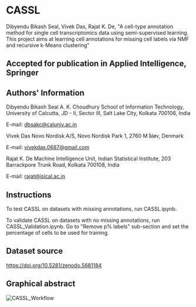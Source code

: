 # CASSL
Dibyendu Bikash Seal, Vivek Das, Rajat K. De, "A cell-type annotation method for single cell transcriptomics data using semi-supervised learning. This project aims at learning cell annotations for missing cell labels via NMF and recursive k-Means clustering"

Accepted for publication in Applied Intelligence, Springer
----------------------------------------------------------

Authors' Information
-------------------
Dibyendu Bikash Seal
A. K. Choudhury School of Information Technology, University of Calcutta,
JD - II, Sector III, Salt Lake City, Kolkata 700106, India

E-mail: dbsakc@caluniv.ac.in

Vivek Das
Novo Nordisk A/S,
Novo Nordisk Park 1, 2760 M ̊aløv, Denmark

E-mail: vivekdas.0687@gmail.com

Rajat K. De
Machine Intelligence Unit, Indian Statistical Institute,
203 Barrackpore Trunk Road, Kolkata 700108, India

E-mail: rajat@isical.ac.in

Instructions
-------------
To test CASSL on datasets with missing annotations, run CASSL.ipynb. 

To validate CASSL on datasets with no missing annotations, run CASSL_Validation.ipynb. Go to "Remove p% labels" sub-section and set the percentage of cells to be used for training.

Dataset source 
---------------
https://doi.org/10.5281/zenodo.5681184

Graphical abstract
------------------
![CASSL_Workflow](https://user-images.githubusercontent.com/19671806/155663400-820690d8-9d37-45ae-8ff8-803e4b4ceef1.jpg)
